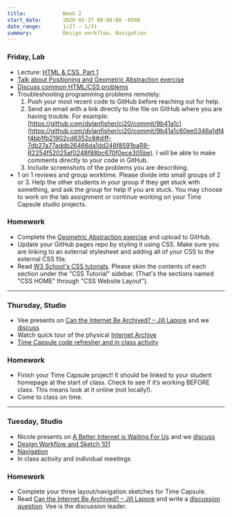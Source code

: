 ```yaml
---
title:            Week 2
start_date:       2020-01-27 00:00:00 -0500
date_range:       1/27 – 1/31
summary:          Design workflow, Navigation
---
```


### Friday, Lab

- Lecture: [HTML & CSS, Part 1](/workshops/lab/html-css-part-1)
- [Talk about Positioning and Geometric Abstraction exercise](https://paper.dropbox.com/doc/Geometric-Abstraction--Atbl2dXdiATE5DboGkeOnTTrAg-j4g8TFlLLpv3cGVeObNXY)
- [Discuss common HTML/CSS problems](https://paper.dropbox.com/doc/Common-Problems-Week-1-3--Atbf7hJU~wBUo4a5FpI_G17jAg-w3RAUoli8MTo13ddl10yy)
- Troubleshooting programming problems remotely:
  1. Push your most recent code to GitHub before reaching out for help.
  1. Send an email with a link directly to the file on GitHub where you are having trouble. For example: [https://github.com/dylanfisher/ci20/commit/9b41a1c](https://github.com/dylanfisher/ci20/commit/9b41a1c60ee0346a1df4f4bb1fb21902cd6352c8#diff-7db27a77addb26466da1dd246f8591baR8-R2254f52025af0248f88bc670f0ece305be).
     I will be able to make comments directly to your code in GitHub.
  1. Include screenshots of the problems you are describing.
- 1 on 1 reviews and group worktime. Please divide into small groups of 2 or 3. Help the other students in your group if they get
stuck with something, and ask the group for help if you are stuck. You may choose to work on the lab assignment or continue working on your Time Capsule studio projects.

### Homework

- Complete the [Geometric Abstraction exercise](https://paper.dropbox.com/doc/Geometric-Abstraction--Atbl2dXdiATE5DboGkeOnTTrAg-j4g8TFlLLpv3cGVeObNXY) and upload to GitHub.
- Update your GitHub pages repo by styling it using CSS. Make sure you are linking to an external stylesheet and adding all of your CSS to the external CSS file.
- Read [W3 School's CSS tutorials](https://www.w3schools.com/css/default.asp). Please skim the contents of each section under the "CSS Tutorial" sidebar. (That's the sections named "CSS HOME" through "CSS Website Layout").

---

### Thursday, Studio

- Vee presents on [Can the Internet Be Archived? – Jill Lapore](https://www.newyorker.com/magazine/2015/01/26/cobweb) and we [discuss](https://paper.dropbox.com/doc/CI20-Week-2-Can-The-Internet-Be-Archived--AtM1uorhtW47tbmyy5I9Xw2bAQ-azO7FVrcKljNyw702j8iI)
- Watch quick tour of the physical [Internet Archive](https://www.youtube.com/watch?v=ec_-fgy3EGY)
- [Time Capsule code refresher and in class activity](https://paper.dropbox.com/doc/Week-2-Time-Capsule-Code-Refresher--AtTBMG~Uy20wjpalolGRKUDVAQ-Zo1k8AKgxu4apGsm7qWsc)

### Homework
- Finish your Time Capsule project! It should be linked to your student homepage at the start of class. Check to see if it&rsquo;s working BEFORE class. This means look at it online (not locally!).
- Come to class on time.

---

### Tuesday, Studio

- Nicole presents on [A Better Internet is Waiting For Us](https://www.nytimes.com/interactive/2019/11/30/opinion/social-media-future.html) and we [discuss](https://paper.dropbox.com/doc/Week-2-Reading-Discussion--As3rMCqRM4VLFeNNhj_pkSnqAQ-0zK3GiMmOSRRCrxlt3Zok)
- [Design Workflow and Sketch 101](https://paper.dropbox.com/doc/Week-2-Design-Workflow-Navigation--AtM3xe567kXjy6kU65pszwdiAQ-QAxYO8337IKMBEMPvxIBO)
- [Navigation](https://paper.dropbox.com/doc/Week-2-Design-Workflow-Navigation--AtM3xe567kXjy6kU65pszwdiAg-QAxYO8337IKMBEMPvxIBO#:uid=723451082126193772631202&h2=Navigation)
- In class activity and individual meetings


### Homework

- Complete your three layout/navigation sketches for Time Capsule.
- Read [Can the Internet Be Archived? – Jill Lapore](https://www.newyorker.com/magazine/2015/01/26/cobweb) and write a [discussion question](https://paper.dropbox.com/doc/CI20-Week-2-Can-The-Internet-Be-Archived--AtM1uorhtW47tbmyy5I9Xw2bAQ-azO7FVrcKljNyw702j8iI). Vee is the discussion leader.
